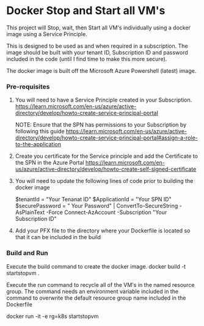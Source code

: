 # Docker Stop and Start all VM's 
This project will Stop, wait, then Start all VM's individually using a docker image using a Service Principle. 

This is designed to be used as and when required in a subscription. The image should be built with your tenant ID, Subscription ID and password included in the code (until I find time to make this more secure).

The docker image is built off the Microsoft Azure Powershell (latest) image.

### Pre-requisites
1. You will need to have a Service Principle created in your Subscription.
   https://learn.microsoft.com/en-us/azure/active-directory/develop/howto-create-service-principal-portal
   
   NOTE: Ensure that the SPN has permissions to your Subscription by following this guide
   https://learn.microsoft.com/en-us/azure/active-directory/develop/howto-create-service-principal-portal#assign-a-role-to-the-application

2. Create you certificate for the Service principle and add the Certificate to the SPN in the Azure Portal
   https://learn.microsoft.com/en-us/azure/active-directory/develop/howto-create-self-signed-certificate

3. You will need to update the following lines of code prior to building the docker image

    $tenantId = "Your Tenanat ID"
    $ApplicationId = "Your SPN ID"
    $securePassword = " Your Password" | ConvertTo-SecureString -AsPlainText -Force
    Connect-AzAccount -Subscription "Your Subscription ID" 

4. Add your PFX file to the directory where your Dockerfile is located so that it can be included in the build


### Build and Run

Execute the build command to create the docker image.
 docker build -t startstopvm . 
 
Execute the run command to recycle all of the VM's in the named resource group. The command needs an environment variable included in the command to overwrite the default resource group name included in the Dockerfile

  docker run -it -e rg=k8s startstopvm
